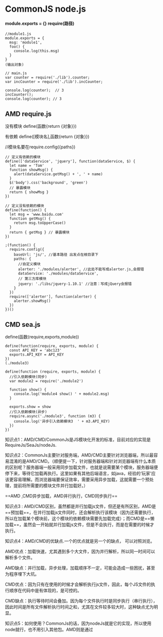# CommonJS  node.js

#### module.exports = {}  require(路径)

```
//module1.js
module.exports = {
  msg: 'module1',
  foo() {
    console.log(this.msg)
  }
}
(输出对象)
```

```
// main.js
var counter = require('./lib').counter;
var incCounter = require('./lib').incCounter;

console.log(counter);  // 3
incCounter();
console.log(counter); // 3

```

## AMD  require.js

没有模块 define(函数{return {对象}})

有依赖 define([模块名],函数{return {对象}})   

//模块名要在require.config({paths})

```
// 定义有依赖的模块
define(['dataService', 'jquery'], function(dataService, $) {
  let name = 'Tom'
  function showMsg() {
    alert(dataService.getMsg() + ', ' + name)
  }
  $('body').css('background', 'green')
  // 暴露模块
  return { showMsg }
})

```

```
// 定义没有依赖的模块
define(function() {
  let msg = 'www.baidu.com'
  function getMsg() {
    return msg.toUpperCase()
  }
  return { getMsg } // 暴露模块
})

```

```
;(function() {
  require.config({
    baseUrl: 'js/', //基本路径 出发点在根目录下
    paths: {
      //自定义模块
      alerter: './modules/alerter', //此处不能写成alerter.js,会报错
      dataService: './modules/dataService',
      // 第三方库模块
      jquery: './libs/jquery-1.10.1' //注意：写成jQuery会报错
    }
  })
  require(['alerter'], function(alerter) {
    alerter.showMsg()
  })
})()

```



## CMD sea.js

define(函数(require,exports,module))

```
define(function(require, exports, module) {
  const API_KEY = 'abc123'
  exports.API_KEY = API_KEY
})
(./module3)
```

```
define(function (require, exports, module) {
  //引入依赖模块(同步)
  var module2 = require('./module2')

  function show() {
    console.log('module4 show() ' + module2.msg)
  }

  exports.show = show
  //引入依赖模块(异步)
  require.async('./module3', function (m3) {
    console.log('异步引入依赖模块3  ' + m3.API_KEY)
  })
})
```





知识点1：AMD/CMD/CommonJs是JS模块化开发的标准，目前对应的实现是RequireJs/SeaJs/nodeJs.

知识点2：CommonJs主要针对服务端，AMD/CMD主要针对浏览器端，所以最容易混淆的是AMD/CMD。（顺便提一下，针对服务器端和针对浏览器端有什么本质的区别呢？服务器端一般采用同步加载文件，也就是说需要某个模块，服务器端便停下来，等待它加载再执行。这里如果有其他后端语言，如java，经验的‘玩家’应该更容易理解。而浏览器端要保证效率，需要采用异步加载，这就需要一个预处理，提前将所需要的模块文件并行加载好。）

==AMD ,CMD异步加载，AMD并行执行，CMD同步执行==

知识点3 : AMD/CMD区别，虽然都是并行加载js文件，但还是有所区别，AMD是==预加载==，在并行加载js文件同时，还会解析执行该模块（因为还需要执行，所以在加载某个模块前，这个模块的依赖模块需要先加载完成）；而CMD是==懒加载==，虽然会一开始就并行加载js文件，但是不会执行，而是在需要的时候才执行。

知识点4：AMD/CMD的优缺点.一个的优点就是另一个的缺点， 可以对照浏览。

​                AMD优点：加载快速，尤其遇到多个大文件，因为并行解析，所以同一时间可以解析多个文件。

​                AMD缺点：并行加载，异步处理，加载顺序不一定，可能会造成一些困扰，甚至为程序埋下大坑。

​                CMD优点：因为只有在使用的时候才会解析执行js文件，因此，每个JS文件的执行顺序在代码中是有体现的，是可控的。

​                CMD缺点：执行等待时间会叠加。因为每个文件执行时是同步执行（串行执行），因此时间是所有文件解析执行时间之和，尤其在文件较多较大时，这种缺点尤为明显。

知识点5：如何使用？CommonJs的话，因为nodeJs就是它的实现，所以使用node就行，也不用引入其他包。AMD则是通过<script>标签引入RequireJs，具体语法还是去看官方文档或者百度一下吧。CMD则是引入SeaJs。

==总结==

AMD依赖前置，js可以方便知道依赖模块是谁，立即加载；而CMD就近依赖，需要使用把==模块变为字符串解析一遍==才知道依赖了那些模块，这也是很多人诟病CMD的一点，牺牲性能来带来开发的便利性，实际上解析模块用的时间短到可以忽略。



## ES6

export { 对象 }   import {对象 } from '路径'

```
/** 定义模块 math.js **/
var basicNum = 0;
var add = function (a, b) {
    return a + b;
};
export { basicNum, add };
/** 引用模块 **/
import { basicNum, add } from './math';
function test(ele) {
    ele.textContent = add(99 + basicNum);
}
```

如上例所示，使用import命令的时候，用户==需要知道==所要加载的变量名或函数名，否则无法加载。为了给用户提供方便，让他们不用阅读文档就能加载模块，就要用到export default命令，为模块指定默认输出。

```
// export-default.js
export default function () {
  console.log('foo');
}
复制代码
// import-default.js
import customName from './export-default';
customName(); // 'foo'
复制代码
```

## ES6与CommonJs的区别

CommonJS 模块输出的是==值的拷贝==，也就是说，一旦输出一个值，模块内部的变化就影响不到这个值。请看下面这个模块文件`lib.js`的例子。

```
let counter = 1;
let add = function(){
    counter++;
    return counter
};
module.exports = {
  foo,
  counter,
  add,
  returnCounter:function(){
    return counter;
  }
}
```

上面代码输出内部变量`counter`和改写这个变量的内部方法`add`。然后，在`main.js`里面加载这个模块

```
//引用模块
let module1 = require('./modules/module1')
```

```
console.log(module1.counter)  //1
console.log(module1.add()) //2
console.log(module1.counter) //1
console.log(module1.returnCounter()) //2
```

上面代码说明，`lib.js`模块加载以后，它的内部变化就影响不到输出的`mod.counter`了。这是因为`mod.counter`是一个原始类型的值，会被缓存。除非写成一个函数==即returnCounter==，才能得到内部变动后的值。

上面代码中，输出的`counter`属性实际上是一个取值器函数。现在再执行`main.js`，就可以正确读取内部变量`counter`的变动了。

ES6模块的运行机制与 CommonJS 不一样。JS 引擎对脚本静态分析的时候，==遇到模块加载命令`import`，就会生成一个只读引用==。等到脚本真正执行时，再根据这个只读引用，到被加载的那个模块里面去取值。换句话说，ES6 的`import`有点像 Unix 系统的“符号连接”，原始值变了，`import`加载的值也会跟着变。因此，==ES6模块是动态引用，并且不会缓存值，模块里面的变量绑定其所在的模块==。

还是举上面的例子。

```1. `// lib.js`
1. `// lib.js`
2. `export let counter = 3;`
3. `export function incCounter() {`
4. `counter++;`
5. `}`
6. ``
7. `// main.js`
8. `import { counter, incCounter } from './lib';`
9. `console.log(counter); // 3`
10. `incCounter();`
11. `console.log(counter); // 4`
```



上面代码说明，ES6模块输入的变量`counter`是活的，完全反应其所在模块`lib.js`内部的变化。

再举一个出现在`export`一节中的例子。

```

```

1. `// m1.js`
2. `export var foo = 'bar';`
3. `setTimeout(() => foo = 'baz', 500);`
4. ``
5. `// m2.js`
6. `import {foo} from './m1.js';`
7. `console.log(foo);`
8. `setTimeout(() => console.log(foo), 500);`

上面代码中，`m1.js`的变量`foo`，在刚加载时等于`bar`，过了 500 毫秒，又变为等于`baz`。

让我们看看，`m2.js`能否正确读取这个变化。

```

```

1. `$ babel-node m2.js`
2. ``
3. `bar`
4. `baz`

上面代码表明，ES6模块不会缓存运行结果，而是动态地去被加载的模块取值，并且变量总是绑定其所在的模块。

由于 ES6 输入的模块变量，只是一个==“符号连接”，所以这个变量是只读的，对它进行重新赋值会报错==。

```

```

1. `// lib.js`
2. `export let obj = {};`
3. ``
4. `// main.js`
5. `import { obj } from './lib';`
6. ``
7. `obj.prop = 123; // OK`
8. `obj = {}; // TypeError`

上面代码中，`main.js`从`lib.js`输入变量`obj`，可以对`obj`添加属性，但是重新赋值就会报错。因为变量`obj`指向的地址是只读的，不能重新赋值，这就好比`main.js`创造了一个名为`obj`的`const`变量。

最后，`export`通过接口，输出的是同一个值。==不同的脚本加载这个接口，得到的都是同样的实例==。

```

```

1. `// mod.js`
2. `function C() {`
3. `this.sum = 0;`
4. `this.add = function () {`
5. `this.sum += 1;`
6. `};`
7. `this.show = function () {`
8. `console.log(this.sum);`
9. `};`
10. `}`
11. ``
12. `export let c = new C();`

上面的脚本`mod.js`，输出的是一个`C`的实例。不同的脚本加载这个模块，得到的都是同一个实例。

```

```

1. `// x.js`
2. `import {c} from './mod';`
3. `c.add();`
4. ``
5. `// y.js`
6. `import {c} from './mod';`
7. `c.show();`
8. ``
9. `// main.js`
10. `import './x';`
11. `import './y';`

现在执行`main.js`，输出的是`1`。

```

```

1. `$ babel-node main.js`
2. `1`

这就证明了`x.js`和`y.js`加载的都是`C`的同一个实例。


```

